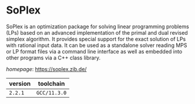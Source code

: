 # SoPlex

SoPlex is an optimization package for solving linear programming problems (LPs) based on an advanced implementation of the primal and dual revised simplex algorithm. It provides special support for the exact solution of LPs with rational input data. It can be used as a standalone solver reading MPS or LP format files via a command line interface as well as embedded into other programs via a C++ class library.

*homepage*: <https://soplex.zib.de/>

version | toolchain
--------|----------
``2.2.1`` | ``GCC/11.3.0``
